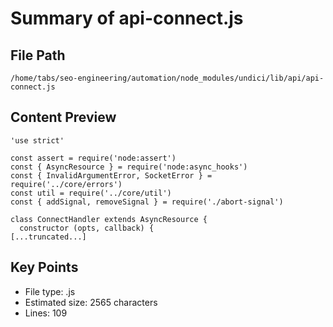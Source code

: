 # Summary of api-connect.js
  
## File Path
`/home/tabs/seo-engineering/automation/node_modules/undici/lib/api/api-connect.js`

## Content Preview
```
'use strict'

const assert = require('node:assert')
const { AsyncResource } = require('node:async_hooks')
const { InvalidArgumentError, SocketError } = require('../core/errors')
const util = require('../core/util')
const { addSignal, removeSignal } = require('./abort-signal')

class ConnectHandler extends AsyncResource {
  constructor (opts, callback) {
[...truncated...]
```

## Key Points
- File type: .js
- Estimated size: 2565 characters
- Lines: 109
